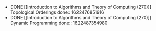 - DONE [[Introduction to Algorithms and Theory of Computing (270)]] Topological Orderings
  done:: 1622476851916
- DONE [[Introduction to Algorithms and Theory of Computing (270)]] Dynamic Programming
  done:: 1622487354980
